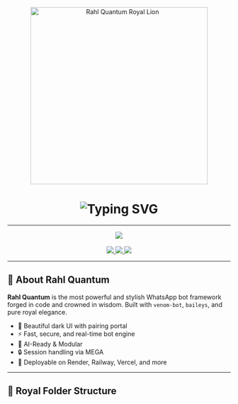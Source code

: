 <!-- 👑 Royal Banner -->
<p align="center">
  <img src="https://raw.githubusercontent.com/lordrahl2-sys/Rahl-Quantum-/main/assets/rahl-quantum-lion.png" width="400px" alt="Rahl Quantum Royal Lion" />
</p>

<h1 align="center">
  <img src="https://readme-typing-svg.herokuapp.com?font=Fira+Code&size=24&duration=4000&pause=1000&color=8A2BE2&center=true&vCenter=true&width=600&lines=👑+Rahl+Quantum+Bot;Built+for+Royal+Dominance.;Powered+by+Rahl+Intelligence" alt="Typing SVG" />
</h1>

---

<p align="center">
  <a href="https://rahl-quantum.vercel.app/pair.html" target="_blank">
    <img src="https://img.shields.io/badge/👑%20Get%20Royal%20Session-Pair%20Now-purple?style=for-the-badge&logo=whatsapp" />
  </a>
  <br><br>
  <a href="https://render.com" target="_blank">
    <img src="https://img.shields.io/badge/🚀%20Deploy%20on%20Render-royalblue?style=for-the-badge&logo=render" />
  </a>
  <a href="https://railway.app" target="_blank">
    <img src="https://img.shields.io/badge/🛠️%20Deploy%20on%20Railway-purple?style=for-the-badge&logo=railway" />
  </a>
  <a href="https://heroku.com" target="_blank">
    <img src="https://img.shields.io/badge/🌀%20Deploy%20on%20Heroku-6C3483?style=for-the-badge&logo=heroku" />
  </a>
</p>

---

## 💬 About Rahl Quantum

**Rahl Quantum** is the most powerful and stylish WhatsApp bot framework forged in code and crowned in wisdom. Built with `venom-bot`, `baileys`, and pure royal elegance.

- 🌟 Beautiful dark UI with pairing portal
- ⚡ Fast, secure, and real-time bot engine
- 🧠 AI-Ready & Modular
- 🔒 Session handling via MEGA
- 🧰 Deployable on Render, Railway, Vercel, and more

---

## 📁 Royal Folder Structure
